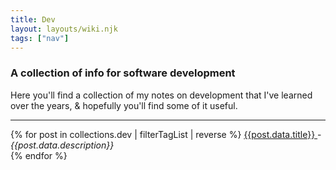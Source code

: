 ```yaml
---
title: Dev
layout: layouts/wiki.njk
tags: ["nav"]
---
```


### A collection of info for software development

Here you'll find a collection of my notes on development that I've learned over the years, & hopefully you'll find some of it useful.

---

{% for post in collections.dev | filterTagList | reverse %}
  <a href={{post.url}}> {{post.data.title}} </a> - <cite> {{post.data.description}} </cite>
  <br/>
{% endfor %}
